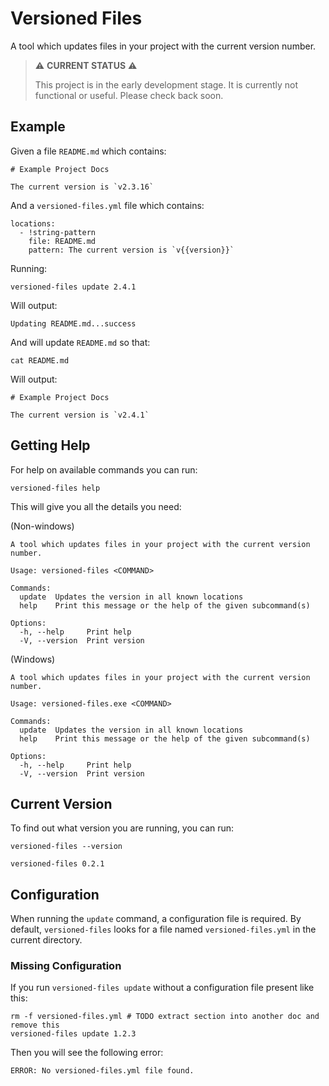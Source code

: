 # Versioned Files

A tool which updates files in your project with the current version number.

> ⚠️ **CURRENT STATUS** ⚠️
>
> This project is in the early development stage. It is currently not functional or useful.
> Please check back soon.

## Example

Given a file `README.md` which contains:

```text, file(path="README.md")
# Example Project Docs

The current version is `v2.3.16`
```

And a `versioned-files.yml` file which contains:

```yaml, file(path="versioned-files.yml")
locations:
  - !string-pattern
    file: README.md
    pattern: The current version is `v{{version}}`
```

Running:

```shell, script(expected_exit_code=0)
versioned-files update 2.4.1
```

Will output:

```text, verify()
Updating README.md...success
```

And will update `README.md` so that:

```shell, script()
cat README.md
```

Will output:

```text, verify()
# Example Project Docs

The current version is `v2.4.1`
```

## Getting Help

For help on available commands you can run:

```shell, script()
versioned-files help
```

This will give you all the details you need:

(Non-windows)
```text, verify(target_os="!windows")
A tool which updates files in your project with the current version number.

Usage: versioned-files <COMMAND>

Commands:
  update  Updates the version in all known locations
  help    Print this message or the help of the given subcommand(s)

Options:
  -h, --help     Print help
  -V, --version  Print version
```

(Windows)
```text, verify(target_os="windows")
A tool which updates files in your project with the current version number.

Usage: versioned-files.exe <COMMAND>

Commands:
  update  Updates the version in all known locations
  help    Print this message or the help of the given subcommand(s)

Options:
  -h, --help     Print help
  -V, --version  Print version
```

## Current Version

To find out what version you are running, you can run:
```shell, script()
versioned-files --version
```

```text, verify()
versioned-files 0.2.1
```

## Configuration

When running the `update` command, a configuration file is required.
By default, `versioned-files` looks for a file named `versioned-files.yml` in the current directory.

### Missing Configuration

If you run `versioned-files update` without a configuration file present like this:

```shell, script(expected_exit_code=1)
rm -f versioned-files.yml # TODO extract section into another doc and remove this
versioned-files update 1.2.3
```

Then you will see the following error:

```text, verify(stream=stderr)
ERROR: No versioned-files.yml file found.
```
